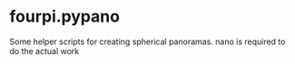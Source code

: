 fourpi.pypano
=============

Some helper scripts for creating spherical panoramas. nano is required to do the actual work
